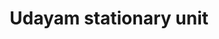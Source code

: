 ---
title: "Udayam stationary unit"
url: /thiruvananthapuram/udayam-stationary-unit/
shop: Schreibwaren
---